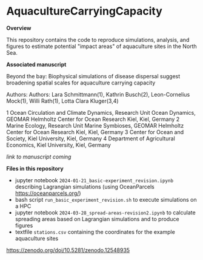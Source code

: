 # AquacultureCarryingCapacity

**Overview**

This repository contains the code to reproduce simulations, analysis, and figures to estimate potential "impact areas" of aquaculture sites in the North Sea.

**Associated manuscript**

Beyond the bay: Biophysical simulations of disease dispersal suggest broadening spatial scales for aquaculture carrying capacity

Authors: Authors: Lara Schmittmann(1), Kathrin Busch(2), Leon-Cornelius Mock(1), Willi Rath(1), Lotta Clara Kluger(3,4)

1 Ocean Circulation and Climate Dynamics, Research Unit Ocean Dynamics, GEOMAR Helmholtz Center for Ocean Research Kiel, Kiel, Germany
2 Marine Ecology, Research Unit Marine Symbioses, GEOMAR Helmholtz Center for Ocean Research Kiel, Kiel, Germany
3 Center for Ocean and Society, Kiel University, Kiel, Germany
4 Department of Agricultural Economics, Kiel University, Kiel, Germany

*link to manuscript coming*

**Files in this repository** 
- jupyter notebook ```2024-01-21_basic-experiment_revision.ipynb``` describing Lagrangian simulations (using OceanParcels https://oceanparcels.org/)
- bash script ```run_basic_experiment_revision.sh``` to execute simulations on a HPC
- jupyter notebook ```2024-03-28_spread-areas-revision2.ipynb``` to calculate spreading areas based on Lagrangian simulations and to produce figures
- textfile ```stations.csv``` containing the coordinates for the example aquaculture sites
  
https://zenodo.org/doi/10.5281/zenodo.12548935
